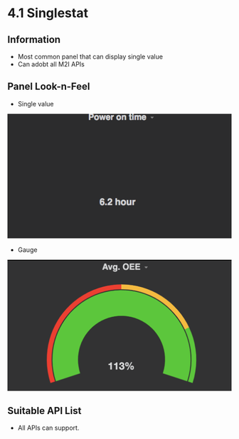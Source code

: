 # 4.1 Singlestat

## Information

* Most common panel that can display single value
* Can adobt all M2I APIs

## Panel Look-n-Feel
* Single value   

![](/images/3.4.5-MPowerTime.png)   

* Gauge

![](/images/3.5.4-OEE.png)   

## Suitable API List

* All APIs can support.